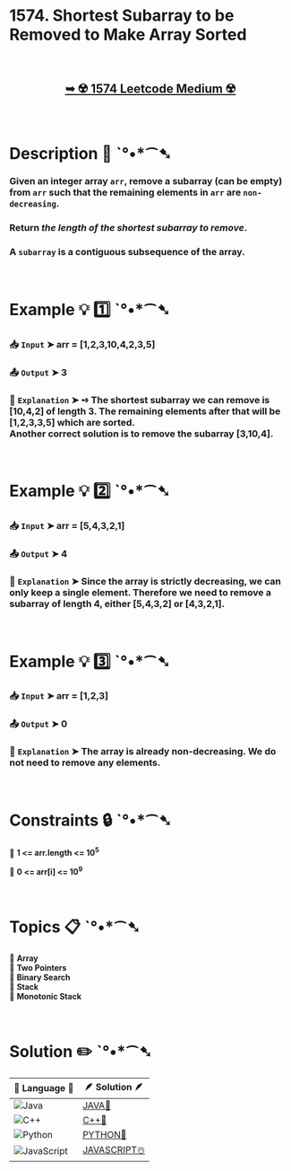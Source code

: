 # 1574. Shortest Subarray to be Removed to Make Array Sorted

</br>

<h2 align="center"> 

<a href="https://leetcode.com/problems/shortest-subarray-to-be-removed-to-make-array-sorted/description/?envType=daily-question&envId=2024-11-15"><strong>➥ ☢️ 1574 Leetcode Medium ☢️ </strong></a>
</h2>

</br>

# Description 📜 ˋ°•*⁀➷

### Given an integer array `arr`, remove a subarray (can be empty) from `arr` such that the remaining elements in `arr` are `non-decreasing`.

### Return *the length of the shortest subarray to remove*.

### A `subarray` is a contiguous subsequence of the array.

</br>

# Example 💡 1️⃣ ˋ°•*⁀➷

  ### 📥 `Input`  ➤  arr = [1,2,3,10,4,2,3,5]

  ### 📤 `Output`  ➤ 3

  ### 🔦 `Explanation`  ➤ ➺ The shortest subarray we can remove is [10,4,2] of length 3. The remaining elements after that will be [1,2,3,3,5] which are sorted.</br> Another correct solution is to remove the subarray [3,10,4].

</br>

# Example 💡 2️⃣ ˋ°•*⁀➷

  ### 📥 `Input` ➤ arr = [5,4,3,2,1]

  ### 📤 `Output`  ➤ 4

  ### 🔦 `Explanation` ➤ Since the array is strictly decreasing, we can only keep a single element. Therefore we need to remove a subarray of length 4, either [5,4,3,2] or [4,3,2,1].

</br>

# Example 💡 3️⃣ ˋ°•*⁀➷

  ### 📥 `Input` ➤ arr = [1,2,3]

  ### 📤 `Output`  ➤ 0

  ### 🔦 `Explanation`  ➤  The array is already non-decreasing. We do not need to remove any elements.

</br>

# Constraints 🔒 ˋ°•*⁀➷

🔹 **1 <= arr.length <= 10<sup>5</sup>** </br>

🔹 **0 <= arr[i] <= 10<sup>9</sup>** </br>

</br>

# Topics 📋 ˋ°•*⁀➷

🔸 **Array**  </br>
🔸 **Two Pointers**  </br>
🔸 **Binary Search**  </br>
🔸 **Stack**  </br>
🔸 **Monotonic Stack**  </br>

</br>

# Solution ✏️ ˋ°•*⁀➷

| 📒 Language 📒  | 🪶 Solution 🪶 |
| ------------- | ------------- |
|  ![Java](https://img.shields.io/badge/java-%23ED8B00.svg?style=for-the-badge&logo=openjdk&logoColor=white)  | [JAVA🍁]() |
|  ![C++](https://img.shields.io/badge/c++-%2300599C.svg?style=for-the-badge&logo=c%2B%2B&logoColor=white)  | [C++🎲]()  |
|  ![Python](https://img.shields.io/badge/python-3670A0?style=for-the-badge&logo=python&logoColor=ffdd54)    | [PYTHON🍰]() |
| ![JavaScript](https://img.shields.io/badge/javascript-%23323330.svg?style=for-the-badge&logo=javascript&logoColor=%23F7DF1E)   | [JAVASCRIPT☃️]() |
